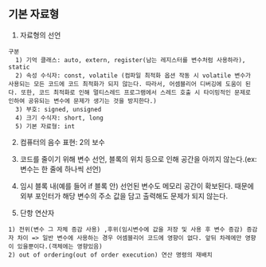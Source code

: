 ## 기본 자료형
  1. 자료형의 선언

    구분
      1) 기억 클래스: auto, extern, register(남는 레지스터를 변수처럼 사용하라), static
      2) 속성 수식자: const, volatile (컴파일 최적화 옵션 작동 시 volatile 변수가 사용되는 모든 코드에 코드 최적화가 되지 않는다. 따라서, 어셈블리어 디버깅에 도움이 된다. 또한, 코드 최적화로 인해 멀티스레드 프로그램에서 스레드 호출 시 타이밍적인 문제로 인하여 공유되는 변수에 문제가 생기는 것을 방지한다.)
      3) 부호: signed, unsigned
      4) 크기 수식자: short, long
      5) 기본 자료형: int

  2. 컴퓨터의 음수 표현: 2의 보수

  3. 코드를 줄이기 위해 변수 선언, 블록의 위치 등으로 인해 공간을 아끼지 않는다.(ex: 변수는 한 줄에 하나씩 선언)

  4. 임시 블록 내(예를 들어 if 블록 안) 선언된 변수도 메모리 공간이 확보된다. 때문에 외부 포인터가 해당 변수의 주소 값을 담고 출력해도 문제가 되지 않는다.

  5. 단항 연산자

    1) 전위(변수 그 자체 증감 사용) ,후위(임시변수에 값을 저장 및 사용 후 변수 증감) 증감자 차이 => 일반 변수에 사용하는 경우 어셈블리어 코드에 영향이 없다. 앞뒤 차례에만 영향이 있을뿐이다.(객체에는 영향있음)
    2) out of ordering(out of order execution) 연산 명령의 재배치
